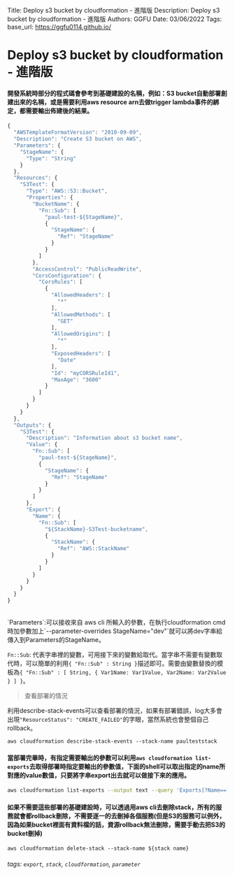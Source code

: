 Title:  Deploy s3 bucket by cloudformation - 進階版
Description:  Deploy s3 bucket by cloudformation - 進階版
Authors: GGFU
Date: 03/06/2022
Tags: 
base_url: https://ggfu0114.github.io/

# Deploy s3 bucket by cloudformation - 進階版


#### 開發系統時部分的程式碼會參考到基礎建設的名稱，例如：S3 bucket自動部署創建出來的名稱，或是需要利用aws resource arn去做trigger lambda事件的綁定，都需要輸出佈建後的結果。


```javascript
{
  "AWSTemplateFormatVersion": "2010-09-09",
  "Description": "Create S3 bucket on AWS",
  "Parameters": {
    "StageName": {
      "Type": "String"
    }
  },
  "Resources": {
    "S3Test": {
      "Type": "AWS::S3::Bucket",
      "Properties": {
        "BucketName": {
          "Fn::Sub": [
            "paul-test-${StageName}",
            {
              "StageName": {
                "Ref": "StageName"
              }
            }
          ]
        },
        "AccessControl": "PublicReadWrite",
        "CorsConfiguration": {
          "CorsRules": [
            {
              "AllowedHeaders": [
                "*"
              ],
              "AllowedMethods": [
                "GET"
              ],
              "AllowedOrigins": [
                "*"
              ],
              "ExposedHeaders": [
                "Date"
              ],
              "Id": "myCORSRuleId1",
              "MaxAge": "3600"
            }
          ]
        }
      }
    }
  },
  "Outputs": {
    "S3Test": {
      "Description": "Information about s3 bucket name",
      "Value": {
        "Fn::Sub": [
          "paul-test-${StageName}",
          {
            "StageName": {
              "Ref": "StageName"
            }
          }
        ]
      },
      "Export": {
        "Name": {
          "Fn::Sub": [
            "${StackName}-S3Test-bucketname",
            {
              "StackName": {
                "Ref": "AWS::StackName"
              }
            }
          ]
        }
      }
    }
  }
}
```
<br>
`Parameters`:可以接收來自 aws cli 所輸入的參數，在執行cloudformation cmd時加參數加上`--parameter-overrides StageName="dev"`就可以將dev字串給傳入到Parameters的StageName。

`Fn::Sub`: 代表字串裡的變數，可用接下來的變數給取代。當字串不需要有變數取代時，可以簡單的利用`{ "Fn::Sub" : String }`描述即可。需要由變數替換的模板為`{ "Fn::Sub" : [ String, { Var1Name: Var1Value, Var2Name: Var2Value } ] }`。

> 查看部署的情況

利用describe-stack-events可以查看部署的情況，如果有部署錯誤，log大多會出現`"ResourceStatus": "CREATE_FAILED"`的字眼，當然系統也會整個自己rollback。

```shell
aws cloudformation describe-stack-events --stack-name paulteststack
```


#### 當部署完畢時，有指定需要輸出的參數可以利用`aws cloudformation list-exports`去取得部署時指定要輸出的參數值，下面的shell可以取出指定的name所對應的value數值，只要將字串export出去就可以做接下來的應用。

```bash
aws cloudformation list-exports --output text --query 'Exports[?Name==`'$StackName-S3Test'`].Value'
```

#### 如果不需要這些部署的基礎建設時，可以透過用aws cli去刪除stack，所有的服務就會都rollback刪除，不需要逐一的去刪掉各個服務(但是S3的服務可以例外，因為如果bucket裡面有資料檔的話，資源rollback無法刪除，需要手動去把S3的bucket刪掉)

```
aws cloudformation delete-stack --stack-name ${stack name}
```

###### tags: `export`, `stack`, `cloudformation`, `parameter`
